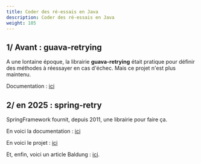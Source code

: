 ```yaml
---
title: Coder des ré-essais en Java
description: Coder des ré-essais en Java
weight: 105
---
```


## 1/ Avant : guava-retrying
A une lontaine époque, la librairie **guava-retrying** était pratique pour définir des méthodes à réessayer en cas d'échec. Mais ce projet n'est plus maintenu.

Documentation : [ici](https://github.com/rholder/guava-retrying)

## 2/ en 2025 : spring-retry
SpringFramework fournit, depuis 2011, une librairie pour faire ça.

En voici la documentation : [ici](https://docs.spring.io/spring-batch/docs/latest/reference/html/retry.html)

En voici le projet : [ici](https://github.com/spring-projects/spring-retry)

Et, enfin, voici un article Baldung : [ici](https://www.baeldung.com/spring-retry).
